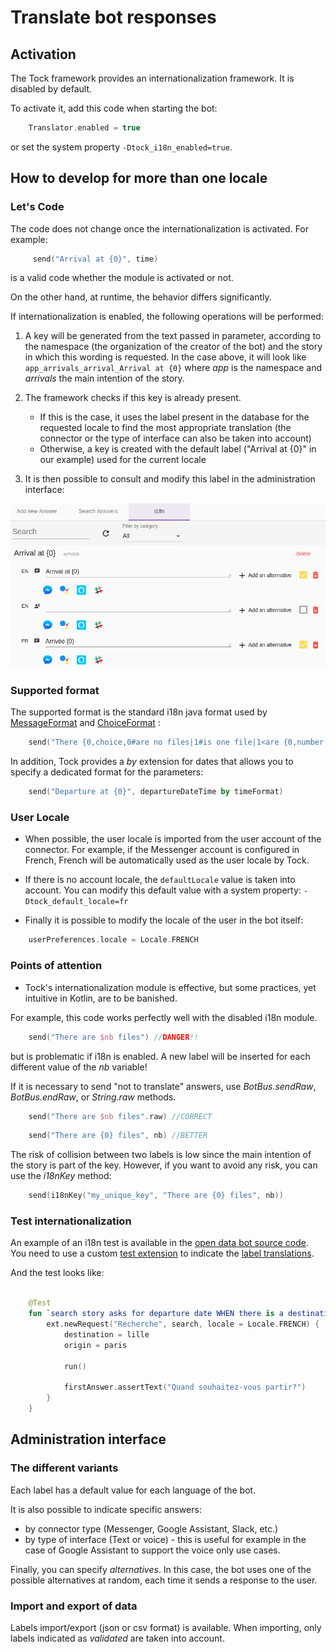 # Translate bot responses

## Activation

The Tock framework provides an internationalization framework.
It is disabled by default.

To activate it, add this code when starting the bot:

```kotlin
    Translator.enabled = true
```

or set the system property ```-Dtock_i18n_enabled=true```.

## How to develop for more than one locale

### Let's Code

The code does not change once the internationalization is activated. For example: 

```kotlin
     send("Arrival at {0}", time)
```
is a valid code whether the module is activated or not.

On the other hand, at runtime, the behavior differs significantly.

If internationalization is enabled, the following operations will be performed:

1. A key will be generated from the text passed in parameter, according to the namespace (the organization of the creator of the bot)
 and the story in which this wording is requested. In the case above, it will look like ```app_arrivals_arrival_Arrival at {0}``` where *app* is the namespace and
*arrivals* the main intention of the story.

2. The framework checks if this key is already present.
    * If this is the case, it uses the label present in the database for the requested locale to find the most appropriate translation (the connector or the type of interface can also be taken into account)
    * Otherwise, a key is created with the default label ("Arrival at {0}" in our example) used for the current locale
  
3. It is then possible to consult and modify this label in the administration interface:

![Internationalization](img/i18n.png "Internationalization")

### Supported format

The supported format is the standard i18n java format used by [MessageFormat](https://docs.oracle.com/javase/10/docs/api/java/text/MessageFormat.html)
and [ChoiceFormat](https://docs.oracle.com/javase/10/docs/api/java/text/ChoiceFormat.html) :

```kotlin
    send("There {0,choice,0#are no files|1#is one file|1<are {0,number,integer} files}.", 2)  
```

In addition, Tock provides a *by* extension for dates that allows you to specify a dedicated format for the parameters:

```kotlin
    send("Departure at {0}", departureDateTime by timeFormat) 
``` 

### User Locale

* When possible, the user locale is imported from the user account of the connector. For example, if the Messenger account is configured in French, French will be automatically
used as the user locale by Tock.

* If there is no account locale, the ```defaultLocale``` value is taken into account.
You can modify this default value with a system property: ```-Dtock_default_locale=fr```
  
* Finally it is possible to modify the locale of the user in the bot itself:

```kotlin
    userPreferences.locale = Locale.FRENCH
```  

### Points of attention

* Tock's internationalization module is effective, but some practices, yet intuitive in Kotlin,
are to be banished.

For example, this code works perfectly well with the disabled i18n module.

```kotlin
    send("There are $nb files") //DANGER!! 
```

but is problematic if i18n is enabled. A new label will be inserted for each different value of the *nb* variable!
 

If it is necessary to send "not to translate" answers, use
*BotBus.sendRaw*, *BotBus.endRaw*, or *String.raw* methods. 

```kotlin
    send("There are $nb files".raw) //CORRECT 
```

```kotlin
    send("There are {0} files", nb) //BETTER 
```      

The risk of collision between two labels is low since the main intention of the story is part of the key.
However, if you want to avoid any risk, you can use the *i18nKey* method:    
    
```kotlin
    send(i18nKey("my_unique_key", "There are {0} files", nb)) 
```  

### Test internationalization

An example of an i18n test is available in the
[open data bot source code](https://github.com/theopenconversationkit/tock-bot-open-data/tree/master/src/test/kotlin/fr/vsct/tock/bot/open/data/rule).
You need to use a custom [test extension](https://github.com/theopenconversationkit/tock-bot-open-data/blob/master/src/test/kotlin/fr/vsct/tock/bot/open/data/rule/OpenDataJUnitExtension.kt)
to indicate the [label translations](https://github.com/theopenconversationkit/tock-bot-open-data/blob/master/src/test/kotlin/fr/vsct/tock/bot/open/data/rule/TranslatorEngineMock.kt).

And the test looks like:
 
```kotlin

    @Test
    fun `search story asks for departure date WHEN there is a destination and an origin but no departure date in context`() {
        ext.newRequest("Recherche", search, locale = Locale.FRENCH) {
            destination = lille
            origin = paris

            run()

            firstAnswer.assertText("Quand souhaitez-vous partir?")
        }
    }
``` 

## Administration interface

### The different variants

Each label has a default value for each language of the bot.

It is also possible to indicate specific answers:

- by connector type (Messenger, Google Assistant, Slack, etc.)
- by type of interface (Text or voice) - this is useful for example in the case of Google Assistant to support
 the voice only use cases.
 
Finally, you can specify *alternatives*.
In this case, the bot uses one of the possible alternatives at random, each time it sends a response to the user.

### Import and export of data

Labels import/export (json or csv format) is available. When importing, only
labels indicated as *validated* are taken into account.
    